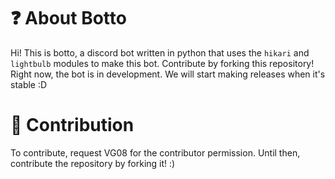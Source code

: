 # ❓ About Botto

Hi! This is botto, a discord bot written in python that uses the `hikari` and `lightbulb` modules to make this bot. Contribute by forking this repository!
Right now, the bot is in development. We will start making releases when it's stable :D

# 🤚 Contribution

To contribute, request VG08 for the contributor permission. Until then, contribute the repository by forking it! :)
